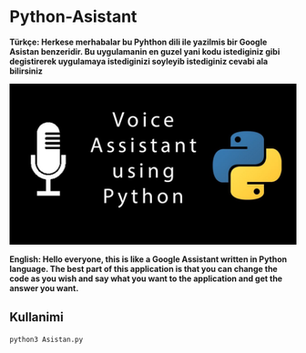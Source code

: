 # Python-Asistant
**Türkçe:
Herkese merhabalar bu Pyhthon dili ile yazilmis bir Google Asistan benzeridir.
Bu uygulamanin en guzel yani kodu istediginiz gibi degistirerek uygulamaya istediginizi
soyleyib istediginiz cevabi ala bilirsiniz**

![banner](https://github.com/SahibAlibabayev/Python-Asistant/blob/master/images/maxresdefault.jpg)

**English:
Hello everyone, this is like a Google Assistant written in Python language.
The best part of this application is that you can change the code as you wish and
say what you want to the application and get the answer you want.**

## Kullanimi
`python3 Asistan.py`


